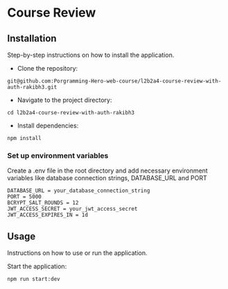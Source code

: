 # Course Review

## Installation

Step-by-step instructions on how to install the application.

- Clone the repository:

```
git@github.com:Porgramming-Hero-web-course/l2b2a4-course-review-with-auth-rakibh3.git
```

- Navigate to the project directory:

```
cd l2b2a4-course-review-with-auth-rakibh3
```

- Install dependencies:

```
npm install
```

### Set up environment variables

Create a .env file in the root directory and add necessary environment variables like database connection strings, DATABASE_URL and PORT

```
DATABASE_URL = your_database_connection_string
PORT = 5000
BCRYPT_SALT_ROUNDS = 12
JWT_ACCESS_SECRET = your_jwt_access_secret
JWT_ACCESS_EXPIRES_IN = 1d
```

## Usage

Instructions on how to use or run the application.

Start the application:

```
npm run start:dev
```

